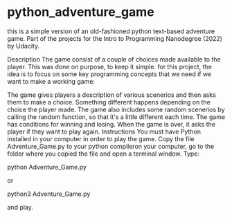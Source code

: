 # python_adventure_game
this is a simple version of an old-fashioned python text-based adventure game. Part of the projects for the Intro to Programming Nanodegree (2022) by Udacity.

Description
The  game consist of a couple of choices made  available to the player. This was done on purpose, to keep it simple. for this project, the idea is to focus on some key programming concepts that we need if we want to make a working game:

The game gives players a description of various scenerios  and then asks them to make a choice.
Something different happens depending on the choice the player made.
The game also includes some random scenerios by calling the random function, so that it's a little different each time.
The game has conditions for winning and losing.
When the game is over, it asks the player if they want to play again.
Instructions
You must have Python installed in your computer in order to play the game. Copy the file Adventure_Game.py  to your python compileron your computer, go to the folder where you copied the file and open a terminal window. Type:

python Adventure_Game.py

or

python3 Adventure_Game.py

and play.
